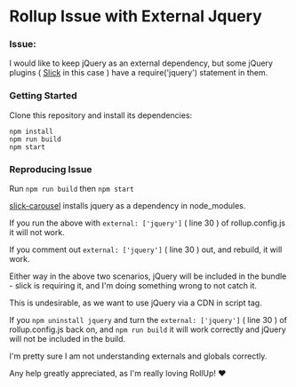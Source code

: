 # Rollup Issue with External Jquery

### Issue:
I would like to keep jQuery as an external dependency, but some jQuery plugins ( [Slick](https://www.npmjs.com/package/slick-carousel) in this case ) have a require('jquery') statement in them.

### Getting Started

Clone this repository and install its dependencies:

```
npm install
npm run build
npm start
```

### Reproducing Issue

Run `npm run build` then `npm start`

[slick-carousel](https://www.npmjs.com/package/slick-carousel) installs jquery as a dependency in node_modules.

If you run the above with `external: ['jquery']` ( line 30 ) of rollup.config.js it will not work.

If you comment out `external: ['jquery']` ( line 30 ) out, and rebuild, it will work.

Either way in the above two scenarios, jQuery will be included in the bundle - slick is requiring it, and I'm doing something wrong to not catch it.

This is undesirable, as we want to use jQuery via a CDN in script tag.

If you `npm uninstall jquery` and turn the `external: ['jquery']` ( line 30 ) of rollup.config.js back on, and `npm run build` it will work correctly and jQuery will not be included in the build.

I'm pretty sure I am not understanding externals and globals correctly.

Any help greatly appreciated, as I'm really loving RollUp! :heart:
